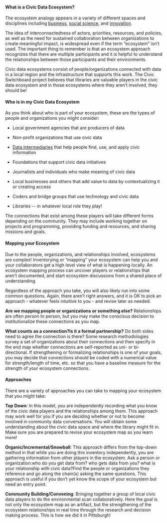 #### What is a Civic Data Ecosystem?

The ecosystem analogy appears in a variety of different spaces and disciplines including [business](http://sjbae.pbworks.com/w/file/fetch/60084211/Adner_2006_HBR.pdf), [social science](https://ssir.org/articles/entry/cultivate_your_ecosystem), and [innovation](https://www.researchgate.net/profile/Fred_Phillips/publication/296847757_Innovation_Ecosystems_A_Critical_Examination/links/5702aec608aea09bb1a301e8/Innovation-Ecosystems-A-Critical-Examination.pdf).

The idea of interconnectedness of actors, priorities, resources, and policies, as well as the need for sustained collaboration between organizations to create meaningful impact, is widespread even if the term “ecosystem” isn’t used. The important thing to remember is that an ecosystem approach recognizes that there are multiple participants and it is helpful to understand the relationships between those participants and their environments.

Civic data ecosystems consist of people/organizations connected with data in a local region and the infrastructure that supports this work. The Civic Switchboard project believes that libraries are valuable players in the civic data ecosystem and in those ecosystems where they aren’t involved, they should be!

#### Who is in my Civic Data Ecosystem

As you think about who is part of your ecosystem, these are the types of people and organizations you might consider:

* Local government agencies that are producers of data

* Non-profit organizations that use civic data

* [Data intermediaries](https://civic-switchboard.github.io/updates/post_2.1) that help people find, use, and apply civic information

* Foundations that support civic data initiatives

* Journalists and individuals who make meaning of civic data

* Local businesses and others that add value to data by contextualizing it or creating access

* Coders and bridge groups that use technology and civic data

* Libraries -- in whatever local role they play!

The connections that exist among these players will take different forms depending on the community. They may include working together on projects and programming, providing funding and resources, and sharing missions and goals.

#### Mapping your Ecosystem

Due to the people, organizations, and relationships involved, ecosystems are complex! Inventorying or “mapping” your ecosystem can help you and your collaborators get a high level view of what is happening locally. An ecosystem mapping process can uncover players or relationships that aren’t documented, and start ecosystem discussions from a shared place of understanding.

Regardless of the approach you take, you will also likely run into some common questions. Again, there aren’t right answers, and it is OK to pick an approach - whatever feels intuitive to you - and revise later as needed.

**Are we mapping people or organizations or something else?** Relationships are often person to person, but you may make the conscious decision to institutionalize these connections as you map.

**What counts as a connection?Is it a formal partnership?** Do both sides need to agree the connection is there? Some research methodologies survey a set of organizations about their connections and then specify in the end map whether connections are self-reported as uni- or bi-directional. If strengthening or formalizing relationships is one of your goals, you may decide that connections should be coded with a numerical value for strength/length of time, etc. so that you have a baseline measure for the strength of your ecosystem connections.

#### Approaches

There are a variety of approaches you can take to mapping your ecosystem that you might take:

**Top Down**: In this model, you are independently recording what you know of the civic data players and the relationships among them. This approach may work well for you if you are deciding whether or not to become involved in community data conversations. You will obtain some understanding about the civic data space and where the library might fit in. Make sure you are prepared to revise your ecosystem map as you learn more!

**Organic/Incremental/Snowball**: This approach differs from the top-down method in that while you are doing this inventory independently, you are gathering information from other players in the ecosystem. Ask a person or organization:who do you get data from? who gets data from you? what is your relationship with civic data?Find the people or organizations they reference and go along the chain\(s\) asking the same questions. This approach is useful if you don’t yet know the scope of your ecosystem but need an entry point.

**Community Building/Convening**: Bringing together a group of local civic data players to do the environmental scan collaboratively. Here the goal is not only the ecosystem map as an artifact, but the strengthening of the ecosystem relationships in real time through the research and decision making process. This is how we did it in Pittsburgh!


